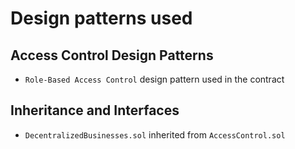# Design patterns used

## Access Control Design Patterns

- `Role-Based Access Control` design pattern used in the contract


## Inheritance and Interfaces

- `DecentralizedBusinesses.sol` inherited from `AccessControl.sol` 
